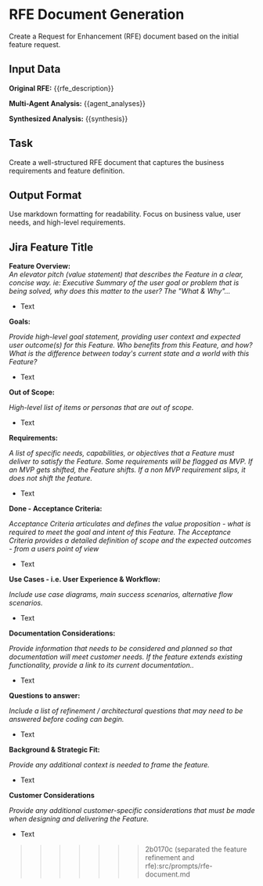# RFE Document Generation

Create a Request for Enhancement (RFE) document based on the initial feature request.

## Input Data

**Original RFE:** {{rfe_description}}

**Multi-Agent Analysis:** {{agent_analyses}}

**Synthesized Analysis:** {{synthesis}}

## Task

Create a well-structured RFE document that captures the business requirements and feature definition.

## Output Format

Use markdown formatting for readability. Focus on business value, user needs, and high-level requirements.

## Jira Feature Title

**Feature Overview:**  
*An elevator pitch (value statement) that describes the Feature in a clear, concise way. ie: Executive Summary of the user goal or problem that is being solved, why does this matter to the user? The "What & Why"...* 

* Text

**Goals:**

*Provide high-level goal statement, providing user context and expected user outcome(s) for this Feature. Who benefits from this Feature, and how? What is the difference between today's current state and a world with this Feature?*

* Text

**Out of Scope:**

*High-level list of items or personas that are out of scope.*

* Text

**Requirements:**

*A list of specific needs, capabilities, or objectives that a Feature must deliver to satisfy the Feature. Some requirements will be flagged as MVP. If an MVP gets shifted, the Feature shifts. If a non MVP requirement slips, it does not shift the feature.*

* Text

**Done - Acceptance Criteria:**

*Acceptance Criteria articulates and defines the value proposition - what is required to meet the goal and intent of this Feature. The Acceptance Criteria provides a detailed definition of scope and the expected outcomes - from a users point of view*

* Text

**Use Cases - i.e. User Experience & Workflow:**

*Include use case diagrams, main success scenarios, alternative flow scenarios.*

* Text

**Documentation Considerations:**

*Provide information that needs to be considered and planned so that documentation will meet customer needs. If the feature extends existing functionality, provide a link to its current documentation..*

* Text

**Questions to answer:**

*Include a list of refinement / architectural questions that may need to be answered before coding can begin.*

* Text

**Background & Strategic Fit:**

*Provide any additional context is needed to frame the feature.*

* Text

**Customer Considerations**

*Provide any additional customer-specific considerations that must be made when designing and delivering the Feature.*

* Text
>>>>>>> 2b0170c (separated the feature refinement and rfe):src/prompts/rfe-document.md
